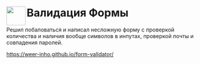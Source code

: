# Валидация Формы <img align="left" width="50" height="50" src="https://www.clipartmax.com/png/full/10-104506_form-icon-orcamento-icon.png">

Решил побаловаться и написал несложную форму с проверкой количества и наличия вообще символов в инпутах, проверкой почты и совпадения паролей. 

https://weer-inho.github.io/form-validator/
